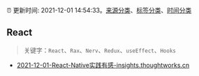 :alarm_clock: 更新时间: 2021-12-01 14:54:33。[来源分类](../README.md)、[标签分类](../TAGS.md)、[时间分类](../TIMELINE.md)

## React


> 关键字：`React`、`Rax`、`Nerv`、`Redux`、`useEffect`、`Hooks`



- [2021-12-01-React-Native实践有感-insights.thoughtworks.cn](https://blogread.cn/news/go.php?idItem=14813&url=https%3A%2F%2Finsights.thoughtworks.cn%2Freact-native-practice%2F%3Fcomefrom%3Dhttps%253A%252F%252Fblogread.cn%252Fnews%252F) 